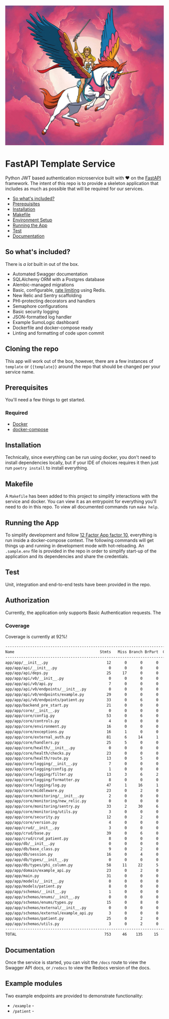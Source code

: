 ![Our mascot](docs/mascot.jpeg)

# FastAPI Template Service

Python JWT based authentication microservice built with :heart: on the [FastAPI](https://github.com/tiangolo/fastapi) framework. The intent of this repo is to provide a skeleton application that includes as much as possible that will be required for our services. 

- [So what's included?](#so-whats-included)
- [Prerequisites](#prerequisites)
- [Installation](#installation)
- [Makefile](#makefile)
- [Environment Setup](#environment-setup)
- [Running the App](#running-the-app)
- [Test](#test)
- [Documentation](#documentation)

## So what's included?

There is _a lot_ built in out of the box. 

* Automated Swagger documentation
* SQLAlchemy ORM with a Postgres database
* Alembic-managed migrations
* Basic, configurable, [rate limiting](https://github.com/laurentS/slowapi) using Redis.
* New Relic and Sentry scaffolding
* PHI-protecting decorators and handlers 
* Semaphore configurations
* Basic security logging
* JSON-formatted log handler
* Example SumoLogic dashboard
* Dockerfile and docker-compose ready
* Linting and formatting of code upon commit

[comment]: <> (* JWT auth guards )
[comment]: <> (* [KodiakHQ]&#40;https://github.com/marketplace/kodiakhq&#41; integrations for automatic PR merging)

## Cloning the repo

This app will work out of the box, however, there are a few instances of `template` or `{{template}}` around the repo that should be changed per your service name.

## Prerequisites

You'll need a few things to get started.

### Required

* [Docker](https://docs.docker.com/get-docker/)
* [docker-compose](https://docs.docker.com/compose/install/)

## Installation

Technically, since everything can be run using docker, you don't need to install dependencies locally, but if your IDE of choices requires it then just run `poetry install` to install everything.

## Makefile

A `Makefile` has been added to this project to simplify interactions with the service and docker. You can view it as an entrypoint for everything you'll need to do in this repo. To view all documented commands run `make help`.

## Running the App

To simplify development and follow [12 Factor App factor 10](https://12factor.net/dev-prod-parity), everything is run inside a docker-compose context. The following commands will get things up and running in development mode with hot-reloading.  An `.sample.env` file is provided in the repo in order to simplify start-up of the application and its dependencies and share the credentials.

## Test

Unit, integration and end-to-end tests have been provided in the repo.  

[comment]: <> (* Unit tests: `make test`)

[comment]: <> (* E2E tests: `make test-e2e`. Note: you must run `make start` for these to run as they run inside the container.)

## Authorization

Currently, the application only supports Basic Authentication requests.  The


[comment]: <> (To correctly test an endpoint, you will need to generate a JWT that will pass internal validation checks.)

[comment]: <> (`npm run generateJwt` or `make generate-jwt` will produce the test JWT.)

### Coverage

Coverage is currently at 92%!

``` bash
-------------------------------------------------------------------------------------
Name                                      Stmts   Miss Branch BrPart  Cover   Missing
-------------------------------------------------------------------------------------
app/app/__init__.py                          12      0      0      0   100%
app/app/api/__init__.py                       0      0      0      0   100%
app/app/api/deps.py                          25     17      0      0    32%   10-15, 19-25, 29-35
app/app/api/v0/__init__.py                    0      0      0      0   100%
app/app/api/v0/api.py                         7      0      0      0   100%
app/app/api/v0/endpoints/__init__.py          0      0      0      0   100%
app/app/api/v0/endpoints/example.py          29      0      0      0   100%
app/app/api/v0/endpoints/patient.py          33      0      6      0   100%
app/app/backend_pre_start.py                 21      0      0      0   100%
app/app/core/__init__.py                      0      0      0      0   100%
app/app/core/config.py                       53      0      6      0   100%
app/app/core/controls.py                      4      0      0      0   100%
app/app/core/environment.py                  16      0      0      0   100%
app/app/core/exceptions.py                   16      1      0      0    94%   25
app/app/core/external_auth.py                81      6     14      1    91%   144-154
app/app/core/handlers.py                     25      5      0      0    80%   20-27
app/app/core/health/__init__.py               0      0      0      0   100%
app/app/core/health/checks.py                23      0      0      0   100%
app/app/core/health/route.py                 13      0      5      0   100%
app/app/core/logging/__init__.py              7      0      0      0   100%
app/app/core/logging/config.py                1      0      0      0   100%
app/app/core/logging/filter.py               13      3      6      2    63%   12, 17-18
app/app/core/logging/formatter.py             8      0      0      0   100%
app/app/core/logging/log.py                  47      1     16      1    97%   62
app/app/core/middleware.py                   23      0      2      0   100%
app/app/core/monitoring/__init__.py           2      0      0      0   100%
app/app/core/monitoring/new_relic.py          0      0      0      0   100%
app/app/core/monitoring/sentry.py            33      2     30      6    87%   19, 24, 34->42, 43->61, 66->82, 83->26
app/app/core/monitoring/utils.py              3      0      0      0   100%
app/app/core/security.py                     12      0      2      0   100%
app/app/core/version.py                       4      0      0      0   100%
app/app/crud/__init__.py                      3      0      0      0   100%
app/app/crud/base.py                         39      0      6      0   100%
app/app/crud/crud_patient.py                  8      0      0      0   100%
app/app/db/__init__.py                        0      0      0      0   100%
app/app/db/base_class.py                      9      0      2      0   100%
app/app/db/session.py                        16      0      4      0   100%
app/app/db/types/__init__.py                  0      0      0      0   100%
app/app/db/types/phi_column.py               58     11     22      5    75%   25-27, 41, 78, 86, 93-96, 106
app/app/domain/example_api.py                23      0      2      0   100%
app/app/main.py                              31      0      0      0   100%
app/app/models/__init__.py                    0      0      0      0   100%
app/app/models/patient.py                     8      0      0      0   100%
app/app/schemas/__init__.py                   1      0      0      0   100%
app/app/schemas/enums/__init__.py             0      0      0      0   100%
app/app/schemas/enums/types.py               15      0      8      0   100%
app/app/schemas/external/__init__.py          0      0      0      0   100%
app/app/schemas/external/example_api.py       3      0      0      0   100%
app/app/schemas/patient.py                   25      0      2      0   100%
app/app/schemas/utils.py                      3      0      2      0   100%
-------------------------------------------------------------------------------------
TOTAL                                       753     46    135     15    92%

```


## Documentation

Once the service is started, you can visit the `/docs` route to view the Swagger API docs, or `/redocs` to view the Redocs version of the docs.

## Example modules

Two example endpoints are provided to demonstrate functionality:
* `/example` - 
* `/patient` - 